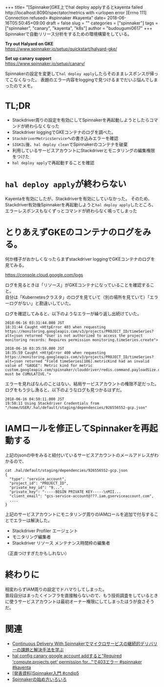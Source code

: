 +++
title= "[Spinnaker]GKE上でhal deploy applyするとkayenta failed http://localhost:8090/spectator/metrics with <urlopen error [Errno 111] Connection refused> #spinnaker #kayenta"
date= 2018-06-16T05:50:45+09:00
draft = false
slug = ""
categories = ["spinnaker"]
tags = ["spinnaker", "canary", "kayenta", "k8s"]
author = "budougumi0617"
+++
Spinnakerで自動リリース分析をするための環境構築をしている。

**Try out Halyard on GKE**  
https://www.spinnaker.io/setup/quickstart/halyard-gke/

**Set up canary support**  
https://www.spinnaker.io/setup/canary/

Spinnakerの設定を変更して`hal deploy apply`したらそのままレスポンスが帰ってこなくなった。
表題のエラー内容をloggingで見つけるまでだいぶ悩んでしまったのでメモ。

# TL;DR
- Stackdriver周りの設定を有効にしてSpinnakerを再起動しようとしたらコマンドが終わらなくなった
- Stackdriver loggingでGKEコンテナのログを調べた。
- `StackdriverMetricsService`への書き込みエラーを確認
- `SIGKIL`後、`hal deploy clean`でSpinnakerのコンテナを破棄
- 利用しているサービスアカウントにStackdriverとモニタリングの編集権限をつけた
- `hal deploy apply`で再起動することを確認

# `hal deploy apply`が終わらない


Kayentaを有効にしたが、Stackdriverを有効にしていなかった。
そのため、Stackdriver有効後Spinnakerを再起動しようと`hal deploy apply`したところ、エラーレスポンスもなくずっとコマンドが終わらなく鳴ってしまった

# とりあえずGKEのコンテナのログをみる。
何か様子がおかしくなったらまずstackdriver loggingでGKEコンテナのログを見てみる。

https://console.cloud.google.com/logs

ログを見るときは「リソース」がGKEコンテナになっていることを確認すること。  
自分は「Kubernetesクラスタ」のログを見ていて（別の場所を見ていて）「エラーログがない」と勘違いしていた。

ログを確認してみると、以下のようなエラーが繰り返し出続けていた。

```
2018-06-16 03:31:44.000 JST
18:31:44 Caught <HttpError 403 when requesting https://monitoring.googleapis.com/v3/projects/PROJECT_ID/timeSeries?alt=json returned "User is not authorized to access the project monitoring records: Requires permission monitoring.timeSeries.create">
```
```
2018-06-16 03:35:59.000 JST
18:35:59 Caught <HttpError 400 when requesting https://monitoring.googleapis.com/v3/projects/PROJECT_ID/timeSeries?alt=json returned "Field timeSeries[106].metricKind had an invalid value of "GAUGE": Metric kind for metric custom.googleapis.com/spinnaker/clouddriver/redis.command.payloadSize.eval must be CUMULATIVE.">
```

エラーを見ればなんのことはない、結局サービスアカウントの権限不足だった。  
ログをもう少し漁ると、以下のようなログも見つかるはずだ。

```
2018-06-16 04:50:11.000 JST
19:50:11 Using Stackdriver Credentials from "/home/USER/.hal/default/staging/dependencies/926556552-gcp.json"
```

# IAMロールを修正してSpinnakerを再起動する

上記のjsonの中をみると紐付いているサービスアカウントのメールアドレスがわかるので、

```
cat .hal/default/staging/dependencies/926556552-gcp.json
{
  "type": "service_account",
  "project_id": "PROJECT_ID",
  "private_key_id": "9...",
  "private_key": "-----BEGIN PRIVATE KEY-----\nMII...
  "client_email": "gcs-service-account@???.iam.gserviceaccount.com",
  ....
}
```

上記のサービスアカウントにモニタリング周りのIAMロールを追加で付与することでエラーは解決した。

- Stackdriver Profiler エージェント
- モニタリング編集者
- Stackdriver リソース メンテナンス時間枠の編集者


（正直つけすぎたかもしれない）

# 終わりに
相変わらずIAM周りの設定でドハマりしてしまった。  
普段自分はまったくインフラを直接触らないので、もう技術調査をしているときに使うサービスアカウントは最初オーナー権限にしてしまったほうが良さそうだ。


# 関連
- [Continuous Delivery With Spinnakerでマイクロサービスの継続的デリバリーの課題と解決手法を学ぶ](/2018/06/14/review-continuous-delivery-with-spinnaker/)
- [hal config canary google account addすると"Required 'compute.projects.get' permission for..."で403エラー #spinnaker #kayenta](/06/13/403-error-when-add-google-account-for-kayenta/)
- [[発表資料]Spinnaker入門 #cndjp5](/04/27/spinnaker-introduction/)
- [Spinnakerの始め方いろいろ](/2018/04/24/spinnaker-with-google-kubernetes-engine/)

